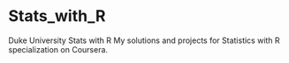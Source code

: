 # Stats_with_R
Duke University Stats with R
My solutions and projects for Statistics with R specialization on Coursera.
